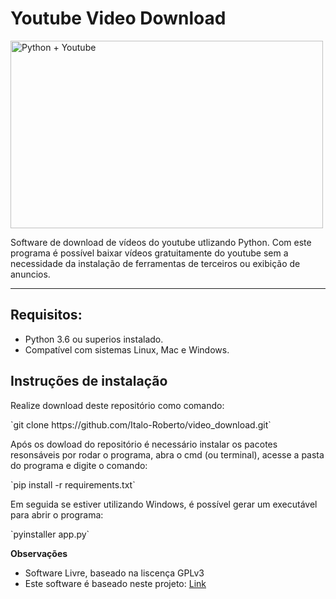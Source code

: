 <h1>Youtube Video Download</h1>
<img src="https://buzzneers.com/how-to-guides/how-to-download-video-from-youtube-using-python/" width="500px" height="300px" alt="Python + Youtube">

<p>Software de download de vídeos do youtube utlizando Python. Com este programa é possível baixar vídeos gratuitamente do youtube sem a necessidade da instalação de ferramentas de terceiros ou exibição de anuncios.</p>
<hr>

<h2>Requisitos:</h2>
<ul>
    <li>Python 3.6 ou superios instalado.</li>
    <li>Compatível com sistemas Linux, Mac e Windows.</li>
</ul>

<h2>Instruções de instalação</h2>
<p>Realize download deste repositório como comando:</p>
 `git clone https://github.com/Italo-Roberto/video_download.git`

<br>
<p>Após os dowload do repositório é necessário instalar os pacotes resonsáveis por rodar o programa, abra o cmd (ou terminal), acesse a pasta do programa e digite o comando:</p>
 `pip install -r requirements.txt`

<br>
<p>Em seguida se estiver utilizando Windows, é possível gerar um executável para abrir o programa:</p>
 `pyinstaller app.py`
<br>

<strong>Observações</strong>
<ul>
    <li>Software Livre, baseado na liscença GPLv3</li>
    <li>Este software é baseado neste projeto: <a href="https://www.geeksforgeeks.org/create-gui-for-downloading-youtube-video-using-python/" target="_blank" rel="noopener noreferrer">Link</a></li>
</ul>

